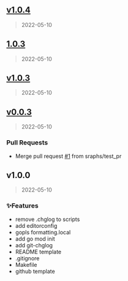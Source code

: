 
<a name="v1.0.4"></a>
## [v1.0.4](https://github.com/sraphs/go-starter.git/compare/1.0.3...v1.0.4)

> 2022-05-10


<a name="1.0.3"></a>
## [1.0.3](https://github.com/sraphs/go-starter.git/compare/v1.0.3...1.0.3)

> 2022-05-10


<a name="v1.0.3"></a>
## [v1.0.3](https://github.com/sraphs/go-starter.git/compare/v0.0.3...v1.0.3)

> 2022-05-10


<a name="v0.0.3"></a>
## [v0.0.3](https://github.com/sraphs/go-starter.git/compare/v1.0.0...v0.0.3)

> 2022-05-10

### Pull Requests

* Merge pull request [#1](https://github.com/sraphs/go-starter.git/issues/1) from sraphs/test_pr


<a name="v1.0.0"></a>
## v1.0.0

> 2022-05-10

### ✨Features

* remove .chglog to scripts
* add editorconfig
* gopls formatting.local
* add go mod init
* add git-chglog
* README template
* .gitignore
* Makefile
* github template

